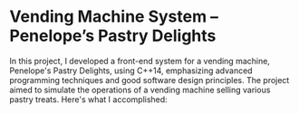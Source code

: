 # Vending Machine System – Penelope’s Pastry Delights

In this project, I developed a front-end system for a vending machine, Penelope's Pastry Delights, using C++14, emphasizing advanced programming techniques and good software design principles. The project aimed to simulate the operations of a vending machine selling various pastry treats. Here's what I accomplished:
